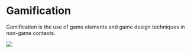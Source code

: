 # Gamification

Gamification is the use of game elements and game design techniques in non-game contexts.

![](/Users/a00/Documents/WorkSpace/00_notes/OpenCourseNotes/Gamification/pic/Artboard1.png)